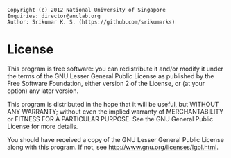     Copyright (c) 2012 National University of Singapore
    Inquiries: director@anclab.org
    Author: Srikumar K. S. (https://github.com/srikumarks)

# License

This program is free software: you can redistribute it and/or modify
it under the terms of the GNU Lesser General Public License as published by
the Free Software Foundation, either version 2 of the License, or
(at your option) any later version.

This program is distributed in the hope that it will be useful,
but WITHOUT ANY WARRANTY; without even the implied warranty of
MERCHANTABILITY or FITNESS FOR A PARTICULAR PURPOSE.  See the
GNU General Public License for more details.

You should have received a copy of the GNU Lesser General Public License
along with this program.  If not, see <http://www.gnu.org/licenses/lgpl.html>.



